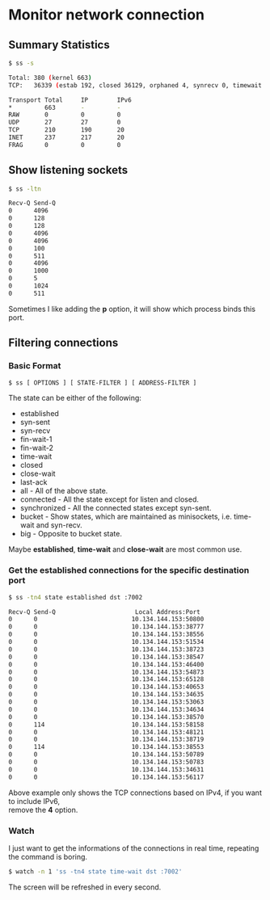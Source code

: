 # Monitor network connection

## Summary Statistics

```bash
$ ss -s

Total: 380 (kernel 663)
TCP:   36339 (estab 192, closed 36129, orphaned 4, synrecv 0, timewait 36129/0), ports 768

Transport Total     IP        IPv6
*         663       -         -
RAW       0         0         0
UDP       27        27        0
TCP       210       190       20
INET      237       217       20
FRAG      0         0         0
```

## Show listening sockets

```bash
$ ss -ltn

Recv-Q Send-Q                                                              Local Address:Port                                                                Peer Address:Port
0      4096                                                                           :::8192                                                                          :::*
0      128                                                                10.134.144.153:56000                                                                          *:*
0      128                                                                10.134.144.153:36000                                                                          *:*
0      4096                                                               10.134.144.153:20005                                                                          *:*
0      4096                                                                    127.0.0.1:20005                                                                          *:*
0      100                                                                     127.0.0.1:42222                                                                          *:*
0      511                                                                             *:80                                                                             *:*
0      4096                                                               10.134.144.153:48369                                                                          *:*
0      1000                                                               10.134.144.153:8978                                                                           *:*
0      5                                                                  10.134.144.153:6868                                                                           *:*
0      1024                                                                    127.0.0.1:5210                                                                           *:*
0      511                                                                             *:443                                                                            *:*
```

Sometimes I like adding the **p** option, it will show which process binds this port.

## Filtering connections

### Basic Format

```bash
$ ss [ OPTIONS ] [ STATE-FILTER ] [ ADDRESS-FILTER ]
```

The state can be either of the following:

- established
- syn-sent
- syn-recv
- fin-wait-1
- fin-wait-2
- time-wait
- closed
- close-wait
- last-ack
- all - All of the above state.
- connected - All the state except for listen and closed.
- synchronized - All the connected states except syn-sent.
- bucket - Show states, which are maintained as minisockets, i.e. time-wait and syn-recv.
- big - Opposite to bucket state.

Maybe **established**, **time-wait** and **close-wait** are most common use.

### Get the established connections for the specific destination port

```bash
$ ss -tn4 state established dst :7002

Recv-Q Send-Q                      Local Address:Port                        Peer Address:Port
0      0                          10.134.144.153:50800                       10.240.85.99:7002
0      0                          10.134.144.153:38777                       10.49.128.35:7002
0      0                          10.134.144.153:38556                       10.49.128.35:7002
0      0                          10.134.144.153:51534                       10.240.85.99:7002
0      0                          10.134.144.153:38723                       10.49.128.35:7002
0      0                          10.134.144.153:38547                       10.49.128.35:7002
0      0                          10.134.144.153:46400                       10.240.85.99:7002
0      0                          10.134.144.153:54873                       10.240.85.99:7002
0      0                          10.134.144.153:65128                       10.49.128.35:7002
0      0                          10.134.144.153:40653                       10.49.128.35:7002
0      0                          10.134.144.153:34635                       10.49.128.35:7002
0      0                          10.134.144.153:53063                       10.240.85.99:7002
0      0                          10.134.144.153:34634                       10.49.128.35:7002
0      0                          10.134.144.153:38570                       10.49.128.35:7002
0      114                        10.134.144.153:58158                       10.240.85.99:7002
0      0                          10.134.144.153:48121                       10.240.85.99:7002
0      0                          10.134.144.153:38719                       10.49.128.35:7002
0      114                        10.134.144.153:38553                       10.49.128.35:7002
0      0                          10.134.144.153:50789                       10.240.85.99:7002
0      0                          10.134.144.153:50783                       10.240.85.99:7002
0      0                          10.134.144.153:34631                       10.49.128.35:7002
0      0                          10.134.144.153:56117                       10.49.128.35:7002
```

Above example only shows the TCP connections based on IPv4, if you want to include IPv6,    
remove the **4** option.

### Watch

I just want to get the informations of the connections in real time, repeating the command is boring.

```bash
$ watch -n 1 'ss -tn4 state time-wait dst :7002'
```

The screen will be refreshed in every second.
